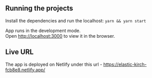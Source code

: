 ## Running the projects

Install the dependencies and run the localhost:
`yarn && yarn start`

App runs in the development mode.<br /> Open
[http://localhost:3000](http://localhost:3000) to view it in the browser.

## Live URL

The app is deployed on Netlify under this url - https://elastic-kirch-fcb8e8.netlify.app/
